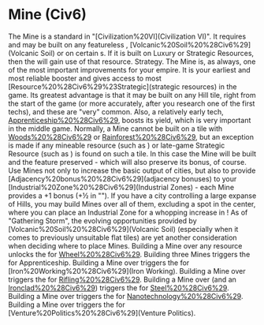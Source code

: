 # Mine (Civ6)

The Mine is a standard in "[Civilization%20VI](Civilization VI)". It requires and may be built on any featureless , [Volcanic%20Soil%20%28Civ6%29](Volcanic Soil) or on certain s. If it is built on Luxury or Strategic Resources, then the will gain use of that resource.
Strategy.
The Mine is, as always, one of the most important improvements for your empire. It is your earliest and most reliable booster and gives access to most [Resource%20%28Civ6%29%23Strategic](strategic resources) in the game.
Its greatest advantage is that it may be built on any Hill tile, right from the start of the game (or more accurately, after you research one of the first techs), and these are "very" common. Also, a relatively early tech, [Apprenticeship%20%28Civ6%29](Apprenticeship), boosts its yield, which is very important in the middle game.
Normally, a Mine cannot be built on a tile with [Woods%20%28Civ6%29](Woods) or [Rainforest%20%28Civ6%29](Rainforest), but an exception is made if any mineable resource (such as ) or late-game Strategic Resource (such as ) is found on such a tile. In this case the Mine will be built and the feature preserved - which will also preserve its bonus, of course.
Use Mines not only to increase the basic output of cities, but also to provide [Adjacency%20bonus%20%28Civ6%29](adjacency bonuses) to your [Industrial%20Zone%20%28Civ6%29](Industrial Zones) - each Mine provides a +1 bonus (+½ in ""). If you have a city controlling a large expanse of Hills, you may build Mines over all of them, excluding a spot in the center, where you can place an Industrial Zone for a whopping increase in !
As of "Gathering Storm", the evolving opportunities provided by [Volcanic%20Soil%20%28Civ6%29](Volcanic Soil) (especially when it comes to previously unsuitable flat tiles) are yet another consideration when deciding where to place Mines.
Building a Mine over any resource unlocks the for [Wheel%20%28Civ6%29](Wheel). Building three Mines triggers the for Apprenticeship. Building a Mine over triggers the for [Iron%20Working%20%28Civ6%29](Iron Working). Building a Mine over triggers the for [Rifling%20%28Civ6%29](Rifling). Building a Mine over (and an [Ironclad%20%28Civ6%29](Ironclad)) triggers the for [Steel%20%28Civ6%29](Steel). Building a Mine over triggers the for [Nanotechnology%20%28Civ6%29](Nanotechnology). Building a Mine over triggers the for [Venture%20Politics%20%28Civ6%29](Venture Politics).